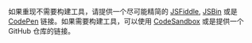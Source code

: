 如果重现不需要构建工具，请提供一个尽可能精简的 [JSFiddle](https://jsfiddle.net/posva/3yq6ojLv/5), [JSBin](https://jsbin.com/) 或是 [CodePen](https://codepen.io) 链接。如果需要构建工具，可以使用 [CodeSandbox](https://codesandbox.io/s/vue-router-4-reproduction-s1sqc) 或是提供一个 GitHub 仓库的链接。
